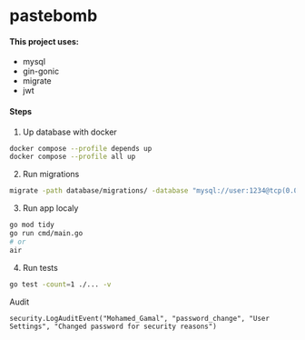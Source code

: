 # pastebomb

#### This project uses:

- mysql
- gin-gonic
- migrate
- jwt

#### Steps

1. Up database with docker
```sh
docker compose --profile depends up
docker compose --profile all up    
```

2. Run migrations
```sh
migrate -path database/migrations/ -database "mysql://user:1234@tcp(0.0.0.0:3306)/go_gin_gonic?charset=utf8mb4&parseTime=True&loc=Local" up
```

3. Run app localy
```sh
go mod tidy
go run cmd/main.go
# or 
air
```

4. Run tests
```sh
go test -count=1 ./... -v
```

Audit
```
security.LogAuditEvent("Mohamed_Gamal", "password_change", "User Settings", "Changed password for security reasons")
```
